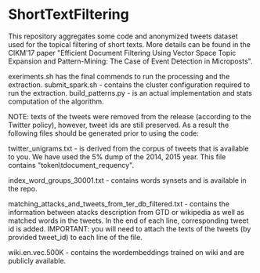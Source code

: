# ShortTextFiltering
This repository aggregates some code and anonymized tweets dataset used for the topical filtering of short texts. More details can be found in the CIKM'17 paper "Efficient Document Filtering Using Vector Space Topic Expansion and Pattern-Mining: The Case of Event Detection in Microposts".

exeriments.sh has the final commends to run the processing and the extraction.
submit_spark.sh - contains the cluster configuration required to run the extraction.
build_patterns.py - is an actual implementation and stats computation of the algorithm.

NOTE: texts of the tweets were removed from the release (according to the Twitter policy), however, tweet ids are still preserved.
As a result the following files should be generated prior to using the code:

twitter_unigrams.txt - is derived from the corpus of tweets that is available to you. We have used the 5% dump of the 2014, 2015 year.
This file contains "token\tdocument_requency".

index_word_groups_30001.txt - contains words synsets and is available in the repo.

matching_attacks_and_tweets_from_ter_db_filtered.txt - contains the information between atacks description from GTD or wikipedia
as well as matched words in the tweets. In the end of each line, corresponding tweet id is added.
IMPORTANT: you will need to attach the texts of the tweets (by provided tweet_id) to each line of the file.

wiki.en.vec.500K - contains the wordembeddings trained on wiki and are publicly available.
